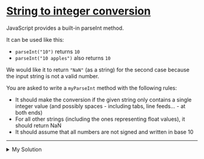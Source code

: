 # [String to integer conversion](https://www.codewars.com/kata/54fdadc8762e2e51e400032c)

JavaScript provides a built-in parseInt method.

It can be used like this:

- `parseInt("10")` returns `10`
- `parseInt("10 apples")` also returns `10`

We would like it to return `"NaN"` (as a string) for the second case because the input string is not a valid number.

You are asked to write a `myParseInt` method with the following rules:

- It should make the conversion if the given string only contains a single integer value (and possibly spaces - including tabs, line feeds... - at both ends)
- For all other strings (including the ones representing float values), it should return NaN
- It should assume that all numbers are not signed and written in base 10

---

<details><summary>My Solution</summary>

```js
function myParseInt(str) {
  let trimmedStr = str.trim()
  return trimmedStr.replace(/[^0-9]/g, '') === trimmedStr ? parseInt(trimmedStr) : 'NaN'
}
```

</details>
